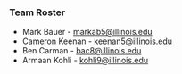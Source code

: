### Team Roster
* Mark Bauer - markab5@illinois.edu
* Cameron Keenan - keenan5@illinois.edu
* Ben Carman - bac8@illinois.edu
* Armaan Kohli - kohli9@illinois.edu
